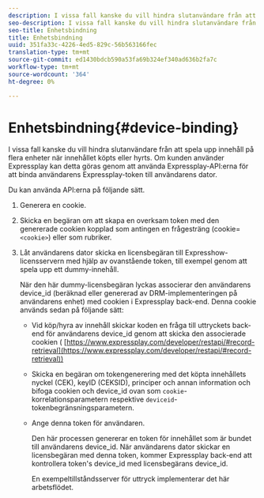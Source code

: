 ```yaml
---
description: I vissa fall kanske du vill hindra slutanvändare från att spela upp innehåll på flera enheter när innehållet köpts eller hyrts. Om kunden använder Expressplay kan detta göras genom att använda Expressplay-API:erna för att binda användarens Expressplay-token till användarens dator.
seo-description: I vissa fall kanske du vill hindra slutanvändare från att spela upp innehåll på flera enheter när innehållet köpts eller hyrts. Om kunden använder Expressplay kan detta göras genom att använda Expressplay-API:erna för att binda användarens Expressplay-token till användarens dator.
seo-title: Enhetsbindning
title: Enhetsbindning
uuid: 351fa33c-4226-4ed5-829c-56b563166fec
translation-type: tm+mt
source-git-commit: ed1430bdcb590a53fa69b324ef340ad636b2fa7c
workflow-type: tm+mt
source-wordcount: '364'
ht-degree: 0%

---
```



# Enhetsbindning{#device-binding}

I vissa fall kanske du vill hindra slutanvändare från att spela upp innehåll på flera enheter när innehållet köpts eller hyrts. Om kunden använder Expressplay kan detta göras genom att använda Expressplay-API:erna för att binda användarens Expressplay-token till användarens dator.

Du kan använda API:erna på följande sätt.

1. Generera en cookie.
1. Skicka en begäran om att skapa en overksam token med den genererade cookien kopplad som antingen en frågesträng (cookie=`<cookie>`) eller som rubriker.
1. Låt användarens dator skicka en licensbegäran till Expresshow-licensservern med hjälp av ovanstående token, till exempel genom att spela upp ett dummy-innehåll.

   När den här dummy-licensbegäran lyckas associerar den användarens device_id (beräknad eller genererad av DRM-implementeringen på användarens enhet) med cookien i Expressplay back-end. Denna cookie används sedan på följande sätt:

   * Vid köp/hyra av innehåll skickar koden en fråga till uttryckets back-end för användarens device_id genom att skicka den associerade cookien ( [https://www.expressplay.com/developer/restapi/#record-retrieval](https://www.expressplay.com/developer/restapi/#record-retrieval))
   * Skicka en begäran om tokengenerering med det köpta innehållets nyckel (CEK), keyID (CEKSID), principer och annan information och bifoga cookien och device_id ovan som `cookie`-korrelationsparametern respektive `deviceid`-tokenbegränsningsparametern.

   * Ange denna token för användaren.

      Den här processen genererar en token för innehållet som är bundet till användarens device_id. När användarens dator skickar en licensbegäran med denna token, kommer Expressplay back-end att kontrollera token&#39;s device_id med licensbegärans device_id.

      En exempeltillståndsserver för uttryck implementerar det här arbetsflödet.

